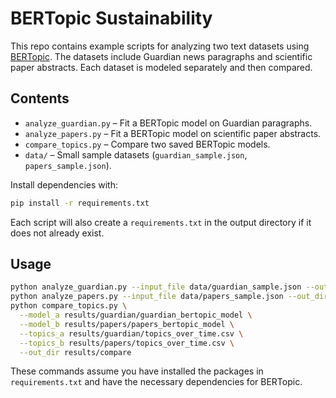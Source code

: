 # BERTopic Sustainability

This repo contains example scripts for analyzing two text datasets using [BERTopic](https://github.com/MaartenGr/BERTopic). The datasets include Guardian news paragraphs and scientific paper abstracts. Each dataset is modeled separately and then compared.

## Contents
- `analyze_guardian.py` – Fit a BERTopic model on Guardian paragraphs.
- `analyze_papers.py` – Fit a BERTopic model on scientific paper abstracts.
- `compare_topics.py` – Compare two saved BERTopic models.
- `data/` – Small sample datasets (`guardian_sample.json`, `papers_sample.json`).

Install dependencies with:

```bash
pip install -r requirements.txt
```

Each script will also create a `requirements.txt` in the output directory if it does not already exist.

## Usage

```bash
python analyze_guardian.py --input_file data/guardian_sample.json --out_dir results/guardian
python analyze_papers.py --input_file data/papers_sample.json --out_dir results/papers
python compare_topics.py \
  --model_a results/guardian/guardian_bertopic_model \
  --model_b results/papers/papers_bertopic_model \
  --topics_a results/guardian/topics_over_time.csv \
  --topics_b results/papers/topics_over_time.csv \
  --out_dir results/compare
```

These commands assume you have installed the packages in `requirements.txt` and have the necessary dependencies for BERTopic.
